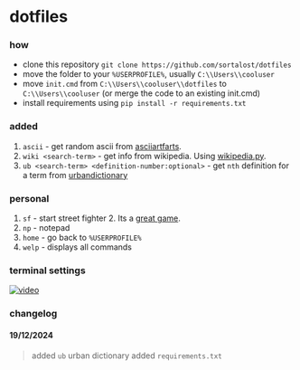 # dotfiles
### how
- clone this repository `git clone https://github.com/sortalost/dotfiles`
- move the folder to your `%USERPROFILE%`, usually `C:\\Users\\cooluser`
- move `init.cmd` from `C:\\Users\\cooluser\\dotfiles` to `C:\\Users\\cooluser` (or merge the code to an existing init.cmd)
- install requirements using `pip install -r requirements.txt`

### added
1. `ascii` - get random ascii from [asciiartfarts](https://asciiartfarts.com).
2. `wiki <search-term>` - get info from wikipedia. Using [wikipedia.py](https://github.com/goldsmith/Wikipedia).
3. `ub <search-term> <definition-number:optional>` - get `nth` definition for a term from [urbandictionary](https://urbandictionary.com)

### personal
1. `sf` - start street fighter 2. Its a [great game](https://en.wikipedia.org/wiki/Street_Fighter_II).
2. `np` - notepad
3. `home` - go back to `%USERPROFILE%`
4. `welp` - displays all commands

### terminal settings
[![video]((https://github.com/user-attachments/assets/8206974f-c796-4e02-94d8-414acd988168))](https://github.com/user-attachments/assets/b5ef2c76-4838-4bc1-89cc-70760c177f7c)


### changelog
#### 19/12/2024
> added `ub` urban dictionary
> added `requirements.txt`
